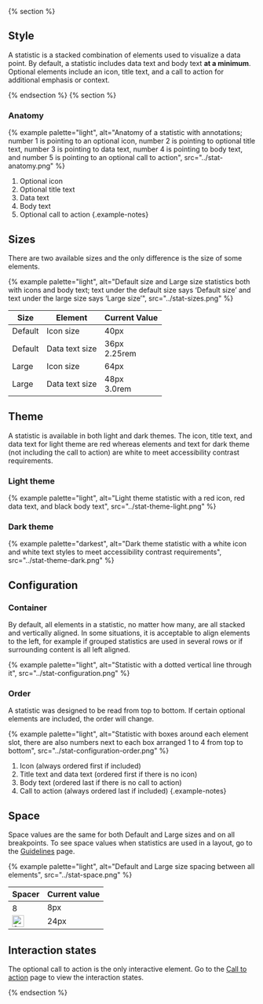 {% section %}
## Style
A statistic is a stacked combination of elements used to visualize a data point. By default, a statistic includes data text and body text <strong>at a minimum</strong>. Optional elements include an icon, title text, and a call to action for additional emphasis or context.

{% endsection %}
{% section %}

### Anatomy
{% example palette="light",
           alt="Anatomy of a statistic with annotations; number 1 is pointing to an optional icon, number 2 is pointing to optional title text, number 3 is pointing to data text, number 4 is pointing to body text, and number 5 is pointing to an optional call to action",
           src="../stat-anatomy.png" %}

1. Optional icon
2. Optional title text
3. Data text
4. Body text
5. Optional call to action
{.example-notes}

## Sizes
There are two available sizes and the only difference is the size of some elements.

{% example palette="light",
           alt="Default size and Large size statistics both with icons and body text; text under the default size says ‘Default size’ and text under the large size says ‘Large size’",
           src="../stat-sizes.png" %}

<table style="width:100%">
  <thead>
    <tr>
      <th>Size</th>
      <th>Element</th>
      <th>Current Value</th>
    </tr>
  </thead>
  <tbody>
    <tr>
      <td>Default</td>
      <td>Icon size</td>
      <td>40px</td>
    </tr>
    <tr>
      <td>Default</td>
      <td>Data text size</td>
      <td>36px <br> 2.25rem</td>
    </tr>
    <tr>
      <td>Large</td>
      <td>Icon size</td>
      <td>64px</td>
    </tr>
    <tr>
      <td>Large</td>
      <td>Data text size</td>
      <td>48px <br> 3.0rem</td>
    </tr>
  </tbody>
</table>

## Theme

A statistic is available in both light and dark themes. The icon, title text, and data text for light theme are red whereas elements and text for dark theme (not including the call to action) are white to meet accessibility contrast requirements.

### Light theme 

{% example 
  palette="light",
  alt="Light theme statistic with a red icon, red data text, and black body text",
  src="../stat-theme-light.png" %}


### Dark theme 

{% example 
  palette="darkest",
  alt="Dark theme statistic with a white icon and white text styles to meet accessibility contrast requirements",
  src="../stat-theme-dark.png" %}


## Configuration 
### Container 

By default, all elements in a statistic, no matter how many, are all stacked and vertically aligned. In some situations, it is acceptable to align elements to the left, for example if grouped statistics are used in several rows or if surrounding content is all left aligned.

{% example 
  palette="light",
  alt="Statistic with a dotted vertical line through it",
  src="../stat-configuration.png" %}


### Order 
A statistic was designed to be read from top to bottom. If certain optional elements are included, the order will change.

{% example 
  palette="light",
  alt="Statistic with boxes around each element slot, there are also numbers next to each box arranged 1 to 4 from top to bottom",
  src="../stat-configuration-order.png" 
%}

1. Icon (always ordered first if included)
2. Title text and data text (ordered first if there is no icon)
3. Body text (ordered last if there is no call to action)
4. Call to action (always ordered last if included)
{.example-notes}

## Space 
Space values are the same for both Default and Large sizes and on all breakpoints. To see space values when statistics are used in a layout, go to the <a href="../guidelines">Guidelines</a> page.

{% example 
  palette="light",
  alt="Default and Large size spacing between all elements",
  src="../stat-space.png"
%}

<table style="width:100%">
  <thead>
    <tr>
      <th>Spacer</th>
      <th>Current value</th>
    </tr>
  </thead>
  <tbody>
    <tr>
      <td>
          <img src="../stat-8px-spacer.png" alt="8px spacer" width="17">
      </td>
      <td>8px</td>
    </tr>
    <tr>
      <td>
          <img src="../stat-24px-spacer.png" alt="24px spacer" width="24">
      </td>
      <td>24px</td>
    </tr>
  </tbody>
</table>

## Interaction states
The optional call to action is the only interactive element. Go to the <a href="../../call-to-action">Call to action</a> page to view the interaction states.
  
{% endsection %}

